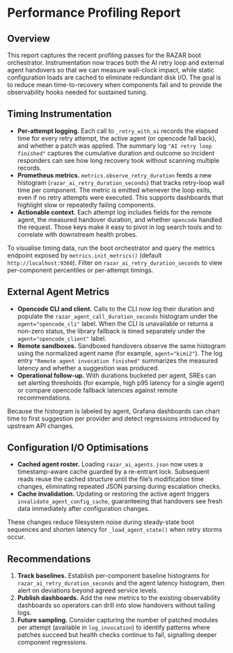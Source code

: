 # Performance Profiling Report

## Overview

This report captures the recent profiling passes for the RAZAR boot
orchestrator. Instrumentation now traces both the AI retry loop and external
agent handovers so that we can measure wall-clock impact, while static
configuration loads are cached to eliminate redundant disk I/O. The goal is to
reduce mean time-to-recovery when components fail and to provide the
observability hooks needed for sustained tuning.

## Timing Instrumentation

- **Per-attempt logging.** Each call to `_retry_with_ai` records the elapsed
  time for every retry attempt, the active agent (or opencode fall back), and
  whether a patch was applied. The summary log `"AI retry loop finished"`
  captures the cumulative duration and outcome so incident responders can see
  how long recovery took without scanning multiple records.
- **Prometheus metrics.** `metrics.observe_retry_duration` feeds a new
  histogram (`razar_ai_retry_duration_seconds`) that tracks retry-loop wall
  time per component. The metric is emitted whenever the loop exits, even if no
  retry attempts were executed. This supports dashboards that highlight slow or
  repeatedly failing components.
- **Actionable context.** Each attempt log includes fields for the remote
  agent, the measured handover duration, and whether `opencode` handled the
  request. Those keys make it easy to pivot in log search tools and to
  correlate with downstream health probes.

To visualise timing data, run the boot orchestrator and query the metrics
endpoint exposed by `metrics.init_metrics()` (default `http://localhost:9360`).
Filter on `razar_ai_retry_duration_seconds` to view per-component percentiles or
per-attempt timings.

## External Agent Metrics

- **Opencode CLI and client.** Calls to the CLI now log their duration and
  populate the `razar_agent_call_duration_seconds` histogram under the
  `agent="opencode_cli"` label. When the CLI is unavailable or returns a non-zero
  status, the library fallback is timed separately under the
  `agent="opencode_client"` label.
- **Remote sandboxes.** Sandboxed handovers observe the same histogram using the
  normalized agent name (for example, `agent="kimi2"`). The log entry
  `"Remote agent invocation finished"` summarizes the measured latency and
  whether a suggestion was produced.
- **Operational follow-up.** With durations bucketed per agent, SREs can set
  alerting thresholds (for example, high p95 latency for a single agent) or
  compare opencode fallback latencies against remote recommendations.

Because the histogram is labeled by agent, Grafana dashboards can chart time to
first suggestion per provider and detect regressions introduced by upstream API
changes.

## Configuration I/O Optimisations

- **Cached agent roster.** Loading `razar_ai_agents.json` now uses a
  timestamp-aware cache guarded by a re-entrant lock. Subsequent reads reuse the
  cached structure until the file’s modification time changes, eliminating
  repeated JSON parsing during escalation checks.
- **Cache invalidation.** Updating or restoring the active agent triggers
  `invalidate_agent_config_cache`, guaranteeing that handovers see fresh data
  immediately after configuration changes.

These changes reduce filesystem noise during steady-state boot sequences and
shorten latency for `_load_agent_state()` when retry storms occur.

## Recommendations

1. **Track baselines.** Establish per-component baseline histograms for
   `razar_ai_retry_duration_seconds` and the agent latency histogram, then alert
   on deviations beyond agreed service levels.
2. **Publish dashboards.** Add the new metrics to the existing observability
   dashboards so operators can drill into slow handovers without tailing logs.
3. **Future sampling.** Consider capturing the number of patched modules per
   attempt (available in `log_invocation`) to identify patterns where patches
   succeed but health checks continue to fail, signalling deeper component
   regressions.
